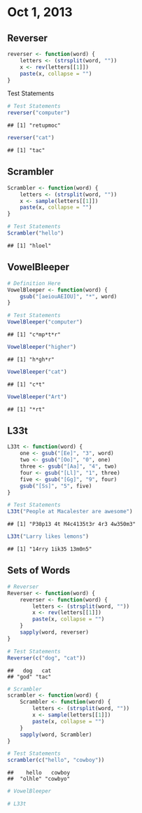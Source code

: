 # Oct 1, 2013

## Reverser


```r
reverser <- function(word) {
    letters <- (strsplit(word, ""))
    x <- rev(letters[[1]])
    paste(x, collapse = "")
}
```


Test Statements

```r
# Test Statements
reverser("computer")
```

```
## [1] "retupmoc"
```

```r
reverser("cat")
```

```
## [1] "tac"
```


## Scrambler


```r
Scrambler <- function(word) {
    letters <- (strsplit(word, ""))
    x <- sample(letters[[1]])
    paste(x, collapse = "")
}
```



```r
# Test Statements
Scrambler("hello")
```

```
## [1] "hloel"
```


## VowelBleeper


```r
# Definition Here
VowelBleeper <- function(word) {
    gsub("[aeiouAEIOU]", "*", word)
}
```



```r
# Test Statements
VowelBleeper("computer")
```

```
## [1] "c*mp*t*r"
```

```r
VowelBleeper("higher")
```

```
## [1] "h*gh*r"
```

```r
VowelBleeper("cat")
```

```
## [1] "c*t"
```

```r
VowelBleeper("Art")
```

```
## [1] "*rt"
```


## L33t 

```r
L33t <- function(word) {
    one <- gsub("[Ee]", "3", word)
    two <- gsub("[Oo]", "0", one)
    three <- gsub("[Aa]", "4", two)
    four <- gsub("[Ll]", "1", three)
    five <- gsub("[Gg]", "9", four)
    gsub("[Ss]", "5", five)
}
```



```r
# Test Statements
L33t("People at Macalester are awesome")
```

```
## [1] "P30p13 4t M4c4135t3r 4r3 4w350m3"
```

```r
L33t("Larry likes lemons")
```

```
## [1] "14rry 1ik35 13m0n5"
```


## Sets of Words

```r
# Reverser
Reverser <- function(word) {
    reverser <- function(word) {
        letters <- (strsplit(word, ""))
        x <- rev(letters[[1]])
        paste(x, collapse = "")
    }
    sapply(word, reverser)
}
```



```r
# Test Statements
Reverser(c("dog", "cat"))
```

```
##   dog   cat 
## "god" "tac"
```



```r
# Scrambler
scrambler <- function(word) {
    Scrambler <- function(word) {
        letters <- (strsplit(word, ""))
        x <- sample(letters[[1]])
        paste(x, collapse = "")
    }
    sapply(word, Scrambler)
}
```



```r
# Test Statements
scrambler(c("hello", "cowboy"))
```

```
##    hello   cowboy 
##  "olhle" "cowbyo"
```



```r
# VowelBleeper

```



```r
# L33t

```




